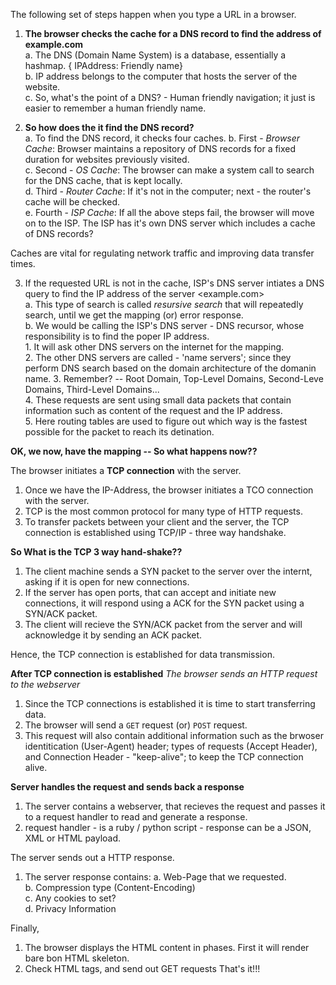 The following set of steps happen when you type a URL in a browser.

1. **The browser checks the cache for a DNS record to find the address of example.com**       
    a. The DNS (Domain Name System) is a database, essentially a hashmap. { IPAddress: Friendly name}      
    b. IP address belongs to the computer that hosts the server of the website.      
    c. So, what's the point of a DNS? - Human friendly navigation; it just is easier to remember a human friendly name.      
    
 2. **So how does the it find the DNS record?**       
    a. To find the DNS record, it checks four caches.
    b. First - *Browser Cache*: Browser maintains a repository of DNS records for a fixed duration for websites previously visited.      
    c. Second - *OS Cache*: The browser can make a system call to search for the DNS cache, that is kept locally.            
    d. Third - *Router Cache*: If it's not in the computer; next - the router's cache will be checked.          
    e. Fourth - *ISP Cache*: If all the above steps fail, the browser will move on to the ISP. The ISP has it's own DNS server which
       includes a cache of DNS records?      
       
Caches are vital for regulating network traffic and improving data transfer times.       

3. If the requested URL is not in the cache, ISP's DNS server intiates a DNS query to find the IP address of the server <example.com>   
    a. This type of search is called *resursive search* that will repeatedly search, until we get the mapping (or) error response.     
    b. We would be calling the ISP's DNS server - DNS recursor, whose responsibility is to find the poper IP address.     
        1. It will ask other DNS servers on the internet for the mapping.     
        2. The other DNS servers are called - 'name servers'; since they perform DNS search based on the domain architecture of the domanin name.
        3. Remember? -- Root Domain, Top-Level Domains, Second-Leve Domains, Third-Level Domains...              
        4. These requests are sent using small data packets that contain information such as content of the request and the IP address.   
        5. Here routing tables are used to figure out which way is the fastest possible for the packet to reach its detination.    
        
**OK, we now, have the mapping -- So what happens now??**     

The browser initiates a **TCP connection** with the server.

1. Once we have the IP-Address, the browser initiates a TCO connection with the server.    
2. TCP is the most common protocol for many type of HTTP requests.    
3. To transfer packets between your client and the server, the TCP connection is established using TCP/IP - three way handshake.    


**So What is the TCP 3 way hand-shake??**
1. The client machine sends a SYN packet to the server over the internt, asking if it is open for new connections.   
2. If the server has open ports, that can accept and initiate new connections, it will respond using a ACK for the SYN packet using a SYN/ACK packet.      
3. The client will recieve the SYN/ACK packet from the server and will acknowledge it by sending an ACK packet.     

Hence, the TCP connection is established for data transmission.       

**After TCP connection is established**
*The browser sends an HTTP request to the webserver*

1. Since the TCP connections is established it is time to start transferring data.
2. The browser will send a `GET` request (or) `POST` request. 
3. This request will also contain additional information such as the brwoser identitication (User-Agent) header; types of requests (Accept Header), and Connection Header - "keep-alive"; to keep the TCP connection alive. 

**Server handles the request and sends back a response**    
1. The server contains a webserver, that recieves the request and passes it to a request handler to read and generate a response.
2. request handler - is a ruby / python script - response can be a JSON, XML or HTML payload.      


The server sends out a HTTP response.      
1. The server response contains:
    a. Web-Page that we requested.       
    b. Compression type (Content-Encoding)     
    c. Any cookies to set?     
    d. Privacy Information   
    
  
Finally,     

1. The browser displays the HTML content in phases. First it will render bare bon HTML skeleton.    
2. Check HTML tags, and send out GET requests      That's it!!!







